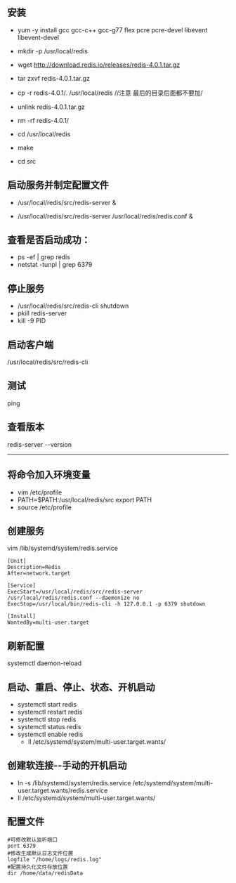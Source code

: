 ## 安装
- yum -y install gcc gcc-c++ gcc-g77 flex pcre pcre-devel libevent libevent-devel

- mkdir -p /usr/local/redis

- wget http://download.redis.io/releases/redis-4.0.1.tar.gz

- tar zxvf redis-4.0.1.tar.gz

- cp -r redis-4.0.1/. /usr/local/redis    //注意 最后的目录后面都不要加/   
- unlink redis-4.0.1.tar.gz
- rm -rf redis-4.0.1/
- cd /usr/local/redis
- make
- cd src

## 启动服务并制定配置文件
- /usr/local/redis/src/redis-server &

- /usr/local/redis/src/redis-server /usr/local/redis/redis.conf &

## 查看是否启动成功：
- ps -ef | grep redis
- netstat -tunpl | grep 6379

## 停止服务
- /usr/local/redis/src/redis-cli shutdown
- pkill redis-server
- kill -9 PID  

## 启动客户端
/usr/local/redis/src/redis-cli

## 测试
ping

## 查看版本
redis-server --version

---
## 将命令加入环境变量
- vim /etc/profile
- PATH=$PATH:/usr/local/redis/src export PATH
- source /etc/profile

## 创建服务
vim /lib/systemd/system/redis.service

```
[Unit]
Description=Redis
After=network.target

[Service]
ExecStart=/usr/local/redis/src/redis-server /usr/local/redis/redis.conf --daemonize no
ExecStop=/usr/local/bin/redis-cli -h 127.0.0.1 -p 6379 shutdown

[Install]
WantedBy=multi-user.target
```

## 刷新配置
systemctl daemon-reload
 
## 启动、重启、停止、状态、开机启动
- systemctl start redis
- systemctl restart redis
- systemctl stop redis
- systemctl status redis
- systemctl enable redis
  - ll /etc/systemd/system/multi-user.target.wants/


## 创建软连接--手动的开机启动
- ln -s /lib/systemd/system/redis.service /etc/systemd/system/multi-user.target.wants/redis.service
- ll /etc/systemd/system/multi-user.target.wants/

## 配置文件
```
#可修改默认监听端口  
port 6379  
#修改生成默认日志文件位置  
logfile "/home/logs/redis.log"  
#配置持久化文件存放位置  
dir /home/data/redisData  
```
